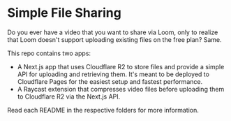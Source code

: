 # Simple File Sharing

Do you ever have a video that you want to share via Loom, only to realize that Loom doesn't support uploading existing files on the free plan? Same.

This repo contains two apps:
- A Next.js app that uses Cloudflare R2 to store files and provide a simple API for uploading and retrieving them. It's meant to be deployed to Cloudflare Pages for the easiest setup and fastest performance.
- A Raycast extension that compresses video files before uploading them to Cloudflare R2 via the Next.js API.

Read each README in the respective folders for more information.